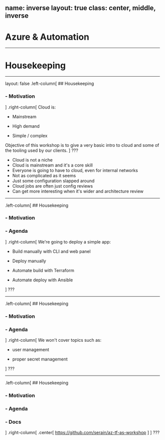 name: inverse
layout: true
class: center, middle, inverse
---

# Azure & Automation

---

# Housekeeping
---

layout: false
.left-column[
    ## Housekeeping
### - Motivation
]
.right-column[
Cloud is:
* Mainstream

* High demand

* Simple / complex

Objective of this workshop is to give a very basic intro to cloud and some of the tooling used by our clients.
]
???
* Cloud is not a niche
* Cloud is mainstream and it's a core skill
* Everyone is going to have to cloud, even for internal networks
* Not as complicated as it seems
* Just some configuration slapped around 
* Cloud jobs are often just config reviews
* Can get more interesting when it's wider and architecture review

---

.left-column[
    ## Housekeeping
### - Motivation
### - Agenda
]
.right-column[
We're going to deploy a simple app:
* Build manually with CLI and web panel

* Deploy manually

* Automate build with Terraform

* Automate deploy with Ansible

]
???


---

.left-column[
    ## Housekeeping
### - Motivation
### - Agenda
]
.right-column[
We won't cover topics such as:

* user management

* proper secret management

]
???


---

.left-column[
    ## Housekeeping
### - Motivation
### - Agenda
### - Docs
]
.right-column[
.center[
https://github.com/serain/az-tf-as-workshop
]
]
???

